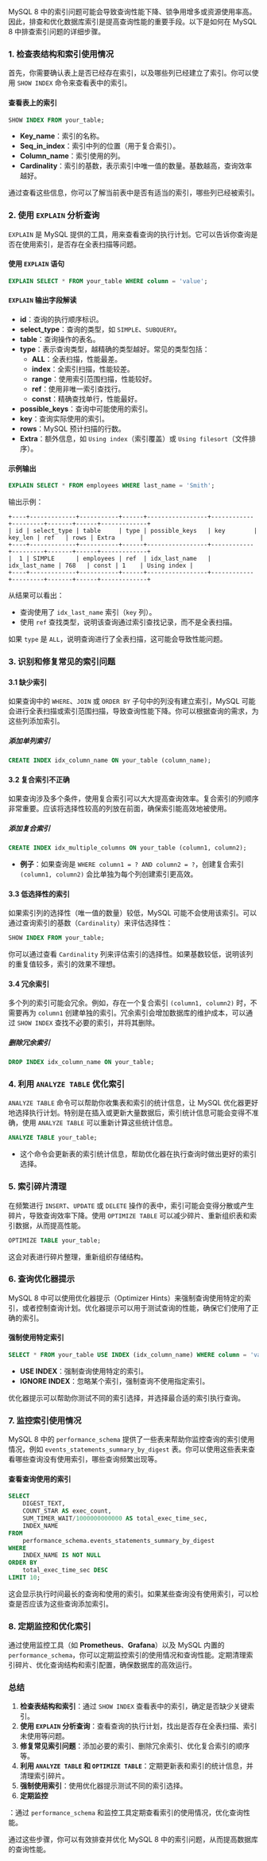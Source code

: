 MySQL 8 中的索引问题可能会导致查询性能下降、锁争用增多或资源使用率高。因此，排查和优化数据库索引是提高查询性能的重要手段。以下是如何在 MySQL 8 中排查索引问题的详细步骤。

### 1. **检查表结构和索引使用情况**

首先，你需要确认表上是否已经存在索引，以及哪些列已经建立了索引。你可以使用 `SHOW INDEX` 命令来查看表中的索引。

#### 查看表上的索引

```sql
SHOW INDEX FROM your_table;
```

- **Key_name**：索引的名称。
- **Seq_in_index**：索引中列的位置（用于复合索引）。
- **Column_name**：索引使用的列。
- **Cardinality**：索引的基数，表示索引中唯一值的数量。基数越高，查询效率越好。

通过查看这些信息，你可以了解当前表中是否有适当的索引，哪些列已经被索引。

### 2. **使用 `EXPLAIN` 分析查询**

`EXPLAIN` 是 MySQL 提供的工具，用来查看查询的执行计划。它可以告诉你查询是否在使用索引，是否存在全表扫描等问题。

#### 使用 `EXPLAIN` 语句

```sql
EXPLAIN SELECT * FROM your_table WHERE column = 'value';
```

#### `EXPLAIN` 输出字段解读

- **id**：查询的执行顺序标识。
- **select_type**：查询的类型，如 `SIMPLE`、`SUBQUERY`。
- **table**：查询操作的表名。
- **type**：表示查询类型，越精确的类型越好。常见的类型包括：
  - **ALL**：全表扫描，性能最差。
  - **index**：全索引扫描，性能较差。
  - **range**：使用索引范围扫描，性能较好。
  - **ref**：使用非唯一索引查找行。
  - **const**：精确查找单行，性能最好。
- **possible_keys**：查询中可能使用的索引。
- **key**：查询实际使用的索引。
- **rows**：MySQL 预计扫描的行数。
- **Extra**：额外信息，如 `Using index`（索引覆盖）或 `Using filesort`（文件排序）。

#### 示例输出

```sql
EXPLAIN SELECT * FROM employees WHERE last_name = 'Smith';
```

输出示例：

```
+----+-------------+-----------+------+-----------------+------------+---------+-------+------+-------------+
| id | select_type | table     | type | possible_keys   | key        | key_len | ref   | rows | Extra       |
+----+-------------+-----------+------+-----------------+------------+---------+-------+------+-------------+
|  1 | SIMPLE      | employees | ref  | idx_last_name   | idx_last_name | 768   | const | 1    | Using index |
+----+-------------+-----------+------+-----------------+------------+---------+-------+------+-------------+
```

从结果可以看出：
- 查询使用了 `idx_last_name` 索引（`key` 列）。
- 使用 `ref` 查找类型，说明该查询通过索引查找记录，而不是全表扫描。

如果 `type` 是 `ALL`，说明查询进行了全表扫描，这可能会导致性能问题。

### 3. **识别和修复常见的索引问题**

#### 3.1 **缺少索引**

如果查询中的 `WHERE`、`JOIN` 或 `ORDER BY` 子句中的列没有建立索引，MySQL 可能会进行全表扫描或索引范围扫描，导致查询性能下降。你可以根据查询的需求，为这些列添加索引。

##### 添加单列索引

```sql
CREATE INDEX idx_column_name ON your_table (column_name);
```

#### 3.2 **复合索引不正确**

如果查询涉及多个条件，使用复合索引可以大大提高查询效率。复合索引的列顺序非常重要。应该将选择性较高的列放在前面，确保索引能高效地被使用。

##### 添加复合索引

```sql
CREATE INDEX idx_multiple_columns ON your_table (column1, column2);
```

- **例子**：如果查询是 `WHERE column1 = ? AND column2 = ?`，创建复合索引 `(column1, column2)` 会比单独为每个列创建索引更高效。

#### 3.3 **低选择性的索引**

如果索引列的选择性（唯一值的数量）较低，MySQL 可能不会使用该索引。可以通过查询索引的基数（`Cardinality`）来评估选择性：

```sql
SHOW INDEX FROM your_table;
```

你可以通过查看 `Cardinality` 列来评估索引的选择性。如果基数较低，说明该列的重复值较多，索引的效果不理想。

#### 3.4 **冗余索引**

多个列的索引可能会冗余。例如，存在一个复合索引 `(column1, column2)` 时，不需要再为 `column1` 创建单独的索引。冗余索引会增加数据库的维护成本，可以通过 `SHOW INDEX` 查找不必要的索引，并将其删除。

##### 删除冗余索引

```sql
DROP INDEX idx_column_name ON your_table;
```

### 4. **利用 `ANALYZE TABLE` 优化索引**

`ANALYZE TABLE` 命令可以帮助你收集表和索引的统计信息，让 MySQL 优化器更好地选择执行计划。特别是在插入或更新大量数据后，索引统计信息可能会变得不准确，使用 `ANALYZE TABLE` 可以重新计算这些统计信息。

```sql
ANALYZE TABLE your_table;
```

- 这个命令会更新表的索引统计信息，帮助优化器在执行查询时做出更好的索引选择。

### 5. **索引碎片清理**

在频繁进行 `INSERT`、`UPDATE` 或 `DELETE` 操作的表中，索引可能会变得分散或产生碎片，导致查询效率下降。使用 `OPTIMIZE TABLE` 可以减少碎片、重新组织表和索引数据，从而提高性能。

```sql
OPTIMIZE TABLE your_table;
```

这会对表进行碎片整理，重新组织存储结构。

### 6. **查询优化器提示**

MySQL 8 中可以使用优化器提示（Optimizer Hints）来强制查询使用特定的索引，或者控制查询计划。优化器提示可以用于测试查询的性能，确保它们使用了正确的索引。

#### 强制使用特定索引

```sql
SELECT * FROM your_table USE INDEX (idx_column_name) WHERE column = 'value';
```

- **USE INDEX**：强制查询使用特定的索引。
- **IGNORE INDEX**：忽略某个索引，强制查询不使用指定索引。

优化器提示可以帮助你测试不同的索引选择，并选择最合适的索引执行查询。

### 7. **监控索引使用情况**

MySQL 8 中的 `performance_schema` 提供了一些表来帮助你监控查询的索引使用情况，例如 `events_statements_summary_by_digest` 表。你可以使用这些表来查看哪些查询没有使用索引，哪些查询频繁出现等。

#### 查看查询使用的索引

```sql
SELECT
    DIGEST_TEXT,
    COUNT_STAR AS exec_count,
    SUM_TIMER_WAIT/1000000000000 AS total_exec_time_sec,
    INDEX_NAME
FROM
    performance_schema.events_statements_summary_by_digest
WHERE
    INDEX_NAME IS NOT NULL
ORDER BY
    total_exec_time_sec DESC
LIMIT 10;
```

这会显示执行时间最长的查询和使用的索引。如果某些查询没有使用索引，可以检查是否应该为这些查询添加索引。

### 8. **定期监控和优化索引**

通过使用监控工具（如 **Prometheus**、**Grafana**）以及 MySQL 内置的 `performance_schema`，你可以定期监控索引的使用情况和查询性能。定期清理索引碎片、优化查询结构和索引配置，确保数据库的高效运行。

### 总结

1. **检查表结构和索引**：通过 `SHOW INDEX` 查看表中的索引，确定是否缺少关键索引。
2. **使用 `EXPLAIN` 分析查询**：查看查询的执行计划，找出是否存在全表扫描、索引未使用等问题。
3. **修复常见索引问题**：添加必要的索引、删除冗余索引、优化复合索引的顺序等。
4. **利用 `ANALYZE TABLE` 和 `OPTIMIZE TABLE`**：定期更新表和索引的统计信息，并清理索引碎片。
5. **强制使用索引**：使用优化器提示测试不同的索引选择。
6. **定期监控**

：通过 `performance_schema` 和监控工具定期查看索引的使用情况，优化查询性能。

通过这些步骤，你可以有效排查并优化 MySQL 8 中的索引问题，从而提高数据库的查询性能。